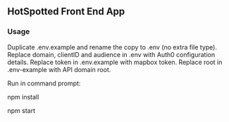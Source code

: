 ## HotSpotted Front End App

### Usage

Duplicate .env.example and rename the copy to .env (no extra file type).
Replace domain, clientID and audience in .env with Auth0 configuration details.
Replace token in .env.example with mapbox token.
Replace root in .env-example with API domain root.

Run in command prompt:

npm install

npm start
